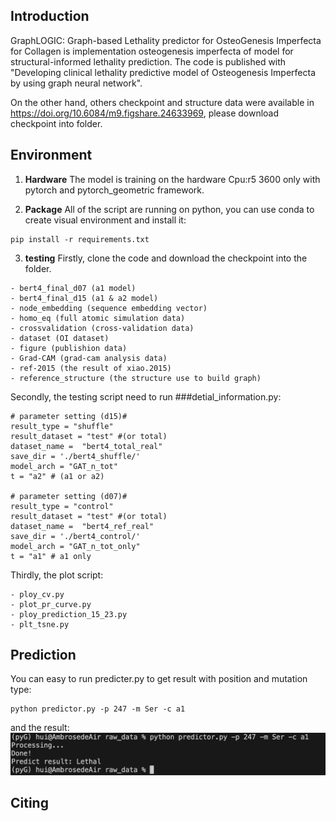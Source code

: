 ## Introduction
GraphLOGIC: Graph-based Lethality predictor for OsteoGenesis Imperfecta for Collagen is implementation osteogenesis imperfecta of model for structural-informed lethality prediction. The code is published with "Developing clinical lethality predictive model of Osteogenesis Imperfecta by using graph neural network".

On the other hand, others checkpoint and structure data were available in https://doi.org/10.6084/m9.figshare.24633969, please download checkpoint into folder.

## Environment

1. **Hardware**
The model is training on the hardware Cpu:r5 3600 only with pytorch and pytorch_geometric framework.

2. **Package**
All of the script are running on python, you can use conda to create visual environment and install it:
```
pip install -r requirements.txt  
```
3. **testing**
Firstly, clone the code and download the checkpoint into the folder.
```
- bert4_final_d07 (a1 model)
- bert4_final_d15 (a1 & a2 model)
- node_embedding (sequence embedding vector)
- homo_eq (full atomic simulation data)
- crossvalidation (cross-validation data)
- dataset (OI dataset)
- figure (publishion data)
- Grad-CAM (grad-cam analysis data)
- ref-2015 (the result of xiao.2015)
- reference_structure (the structure use to build graph)
```
Secondly, the testing script need to run  ###detial_information.py:
```
# parameter setting (d15)#
result_type = "shuffle"
result_dataset = "test" #(or total)
dataset_name =  "bert4_total_real"
save_dir = './bert4_shuffle/'
model_arch = "GAT_n_tot"
t = "a2" # (a1 or a2)

# parameter setting (d07)#
result_type = "control"
result_dataset = "test" #(or total)
dataset_name =  "bert4_ref_real"
save_dir = './bert4_control/'
model_arch = "GAT_n_tot_only"
t = "a1" # a1 only
```
Thirdly, the plot script:
```
- ploy_cv.py
- plot_pr_curve.py
- ploy_prediction_15_23.py
- plt_tsne.py
```



## Prediction

You can easy to run predicter.py to get result with position and mutation type:
```
python predictor.py -p 247 -m Ser -c a1
```
and the result:
![image info](./figure/demo.png)

## Citing

